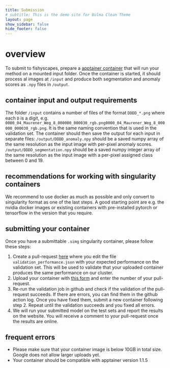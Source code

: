 ```yaml
---
title: Submission
# subtitle: This is the demo site for Bulma Clean Theme
layout: page
show_sidebar: false
hide_footer: false
---
```


<!--article class="message is-warning">
  <div class="message-header">
    <p>New Submission System</p>
  </div>
  <div class="message-body">
    We are working on a new submission system that will go online in early February 2023. To concentrate on getting it online soon, we currently do not accept new submissions in the old system.
    To prepare a submission, expect to upload a <a href="https://docs.sylabs.io/guides/3.10/user-guide/build_a_container.html">singularity image</a> that will mount a folder `/input` and should process all images to produce both segmentation and anomaly scores (as npy files) in `/output`.
  </div>
</article-->

# overview
To submit to fishyscapes, prepare a [apptainer container](https://apptainer.org/docs/user/latest/build_a_container.html) that will run your method on a mounted input folder. Once the container is started, it should process al images at `/input` and produce both segmentation and anomaly scores as `.npy` files in `/output`.

## container input and output requirements
The folder `/input` contains a number of files of the format `DDDD_*.png` where each `D` is a digit, e.g. `0000_04_Maurener_Weg_8_000000_000030_rgb.png0000_04_Maurener_Weg_8_000000_000030_rgb.png`. It is the same naming convention that is used in the validation set. The container should then save the output for each input in separate files: `/output/DDDD_anomaly.npy` should be a saved numpy array of the same resolution as the input image with per-pixel anomaly scores. `/output/DDDD_segmentation.npy` should be a saved numpy integer array of the same resolution as the input image with a per-pixel assigned class between 0 and 19.

## recommendations for working with singularity containers
We recommend to use docker as much as possible and only convert to singularity format as one of the last steps. A good starting point are e.g. the nvidia docker images or existing containers with pre-installed pytorch or tensorflow in the version that you require.

## submitting your container
Once you have a submittable `.simg` singularity container, please follow these steps:

1. Create a pull-request [here](https://github.com/hermannsblum/fishyscapes) where you edit the file `validation_performance.json` with your expected performance on the validation set. This will be used to validate that your uploaded container produces the same performance on our cluster.
2. Upload your container with [this form](https://docs.google.com/forms/d/e/1FAIpQLSca9dvNewWT-76BiKqm7ougH76Cb9SaB9nbkG5ckLOxQQIK4Q/viewform) and enter the number of your pull-request.
3. Re-run the validation job in github and check if the validation of the pull-request succeeds. If there are errors, you can find them in the github action log. Once you have fixed them, submit a new container following step 2. Repeat until the validation succeeds and you fixed all errors.
4. We will run your submitted model on the test sets and report the results on the website. You will receive a comment to your pull-request once the results are online.

## frequent errors

- Please make sure that your container image is below 10GB in total size. Google does not allow larger uploads yet.
- Your container should be compatible with apptainer version 1.1.5
